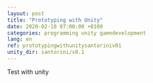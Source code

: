 ```yaml
---
layout: post
title: "Prototyping with Unity"
date: 2020-02-10 07:00:00 +0100
categories: programming unity gamedevelopment
lang: en
ref: prototypingwithunitysantoriniv01
unity_dir: santorini/v0.1
---
```

Test with unity
